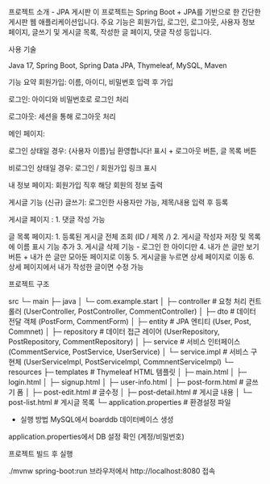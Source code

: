 프로젝트 소개 - JPA 게시판
이 프로젝트는 Spring Boot + JPA를 기반으로 한 간단한 게시판 웹 애플리케이션입니다.
주요 기능은 회원가입, 로그인, 로그아웃, 사용자 정보 페이지, 글쓰기 및 게시글 목록, 작성한 글 페이지, 댓글 작성 등입니다.

사용 기술

Java 17,
Spring Boot,
Spring Data JPA,
Thymeleaf,
MySQL,
Maven

기능 요약
회원가입: 이름, 아이디, 비밀번호 입력 후 가입

로그인: 아이디와 비밀번호로 로그인 처리

로그아웃: 세션을 통해 로그아웃 처리

메인 페이지:

로그인 상태일 경우: {사용자 이름}님 환영합니다! 표시 + 로그아웃 버튼, 글 목록 버튼

비로그인 상태일 경우: 로그인 / 회원가입 링크 표시

내 정보 페이지: 회원가입 직후 해당 회원의 정보 출력

게시글 기능 (신규)
글쓰기: 로그인한 사용자만 가능, 제목/내용 입력 후 등록

게시글 페이지 : 1. 댓글 작성 가능



글 목록 페이지: 1. 등록된 게시글 전체 조회 (ID / 제목 /)
               2. 게시글 작성자 저장 및 목록에 이름 표시 기능 추가
               3. 게시글 삭제 기능 - 로그인 한 아이디만
               4. 내가 쓴 글만 보기 버튼 + 내가 쓴 글만 모아둔 페이지로 이동
               5. 게시글을 누르면 상세 페이지로 이동
               6. 상세 페이지에서 내가 작성한 글이면 수정 가능

프로젝트 구조


src
 └─ main
     ├─ java
     │   └─ com.example.start
     │       ├─ controller       # 요청 처리 컨트롤러 (UserController, PostController, CommentController)
     │       ├─ dto              # 데이터 전달 객체 (PostForm, CommentForm)
     │       ├─ entity           # JPA 엔티티 (User, Post, Commnet)
     │       ├─ repository       # 데이터 접근 레이어 (UserRepository, PostRepository, CommentRepository)
     │       ├─ service          # 서비스 인터페이스 (CommentService, PostService, UserService)
     │       └─ service.impl     # 서비스 구현체 (UserServiceImpl, PostServiceImpl, CommnentServiceImpl)
     └─ resources
         ├─ templates            # Thymeleaf HTML 템플릿
         │   ├─ main.html
         │   ├─ login.html
         │   ├─ signup.html
         │   ├─ user-info.html
         │   ├─ post-form.html      # 글쓰기 폼
         │   ├─ post-edit.html      # 글수정
         │   ├─ post-detail.html    # 게시글 내용
         │   └─ post-list.html      # 게시글 목록
         └─ application.properties # 환경설정 파일

* 실행 방법
MySQL에서 boarddb 데이터베이스 생성

application.properties에서 DB 설정 확인 (계정/비밀번호)

프로젝트 빌드 후 실행

./mvnw spring-boot:run
브라우저에서 http://localhost:8080 접속
